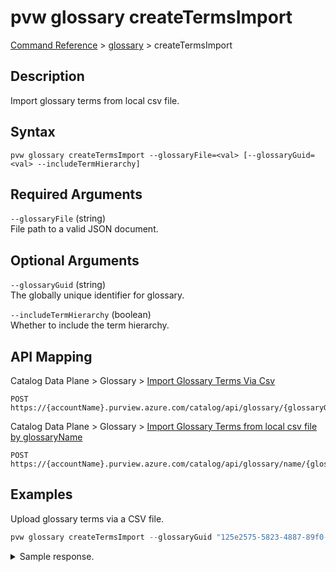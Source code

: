 # pvw glossary createTermsImport
[Command Reference](../../../README.md#command-reference) > [glossary](./main.md) > createTermsImport

## Description
Import glossary terms from local csv file.

## Syntax
```
pvw glossary createTermsImport --glossaryFile=<val> [--glossaryGuid=<val> --includeTermHierarchy]
```

## Required Arguments
`--glossaryFile` (string)  
File path to a valid JSON document.

## Optional Arguments
`--glossaryGuid` (string)  
The globally unique identifier for glossary.

`--includeTermHierarchy` (boolean)  
Whether to include the term hierarchy.

## API Mapping
Catalog Data Plane > Glossary > [Import Glossary Terms Via Csv](https://docs.microsoft.com/en-us/rest/api/purview/catalogdataplane/glossary/import-glossary-terms-via-csv)
```
POST https://{accountName}.purview.azure.com/catalog/api/glossary/{glossaryGuid}/terms/import
```

Catalog Data Plane > Glossary > [Import Glossary Terms from local csv file by glossaryName](https://docs.microsoft.com/en-us/rest/api/purview/catalogdataplane/glossary/import-glossary-terms-via-csv-by-glossary-name)
```
POST https://{accountName}.purview.azure.com/catalog/api/glossary/name/{glossaryName}/terms/import
```

## Examples
Upload glossary terms via a CSV file.
```powershell
pvw glossary createTermsImport --glossaryGuid "125e2575-5823-4887-89f0-ff03a70f7c3a" --glossaryFile "/path/to/file.json"
```

<details><summary>Sample response.</summary>
<p>

```json
{
    "createTime": "2022-02-26T12:13:31.065+0000",
    "error": {
        "errorCode": 0,
        "errorMessage": ""
    },
    "id": "60c8f03b-53f9-402d-bb7d-aa03871759ba",
    "lastUpdateTime": "2022-02-26T12:13:31.065+0000",
    "properties": {
        "importedTerms": "0",
        "totalTermsDetected": "-1"
    },
    "status": "Running"
}
```
</p>
</details>
